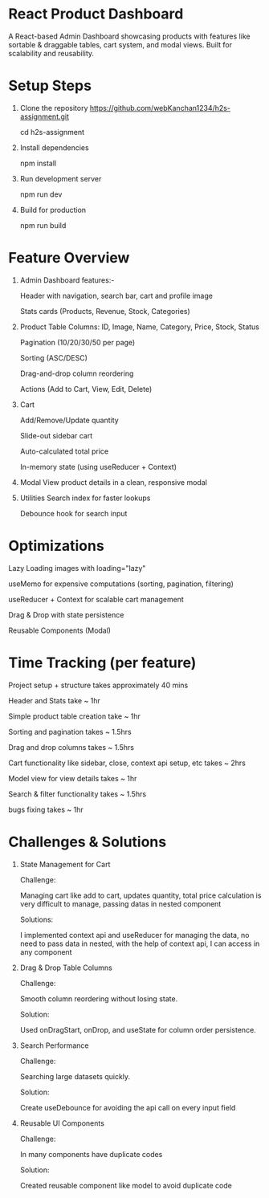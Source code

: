 # React Product Dashboard

A React-based Admin Dashboard showcasing products with features like sortable & draggable tables, cart system, and modal views. Built for scalability and reusability.

# Setup Steps
1. Clone the repository
   https://github.com/webKanchan1234/h2s-assignment.git
   
   cd h2s-assignment

3. Install dependencies
   
   npm install

5. Run development server
   
   npm run dev
   
7. Build for production
   
   npm run build

# Feature Overview

1. Admin Dashboard features:-
   
   Header with navigation, search bar, cart and profile image
   
   Stats cards (Products, Revenue, Stock, Categories)

3. Product Table
   Columns: ID, Image, Name, Category, Price, Stock, Status
   
   Pagination (10/20/30/50 per page)
   
   Sorting (ASC/DESC)
   
   Drag-and-drop column reordering
   
   Actions (Add to Cart, View, Edit, Delete)

5. Cart

   Add/Remove/Update quantity
   
   Slide-out sidebar cart
   
   Auto-calculated total price
   
   In-memory state (using useReducer + Context)

7. Modal
   View product details in a clean, responsive modal

8. Utilities
   Search index for faster lookups
   
   Debounce hook for search input


# Optimizations
  
  Lazy Loading images with loading="lazy"
  
  useMemo for expensive computations (sorting, pagination, filtering)
  
  useReducer + Context for scalable cart management
  
  Drag & Drop with state persistence
  
  Reusable Components (Modal)


# Time Tracking (per feature)

  Project setup + structure takes approximately 40 mins
  
  Header and Stats take ~ 1hr
  
  Simple product table creation take ~ 1hr
  
  Sorting and pagination takes ~ 1.5hrs
  
  Drag and drop columns takes ~ 1.5hrs
  
  Cart functionality like sidebar, close, context api setup, etc takes  ~ 2hrs
  
  Model view for view details takes ~ 1hr
  
  Search & filter functionality takes ~ 1.5hrs
  
  bugs fixing takes ~ 1hr



# Challenges & Solutions

1. State Management for Cart

   Challenge:
   
   Managing cart like add to cart, updates quantity, total price calculation is very difficult to manage, passing datas in nested component

   Solutions:
   
   I implemented context api and useReducer for managing the data, no need to pass data in nested, with the help of context api, I can access in any component

3. Drag & Drop Table Columns

   Challenge:
   
   Smooth column reordering without losing state.

   Solution:
   
   Used onDragStart, onDrop, and useState for column order persistence.

5. Search Performance
   
   Challenge:
   
   Searching large datasets quickly.
   
   Solution:
   
   Create useDebounce for avoiding the api call on every input field

7. Reusable UI Components
  
   Challenge:
   
   In many components have duplicate codes

   Solution:
   
   Created reusable component like model to avoid duplicate code











   


  
